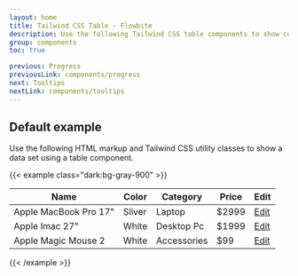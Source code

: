 ```yaml
---
layout: home
title: Tailwind CSS Table - Flowbite
description: Use the following Tailwind CSS table components to show complex data in an organized layout
group: components
toc: true

previous: Progress
previousLink: components/progress
next: Tooltips
nextLink: components/tooltips
---
```


## Default example

Use the following HTML markup and Tailwind CSS utility classes to show a data set using a table component.

{{< example class="dark:bg-gray-900" >}}
<div class="flex flex-col">
    <div class="overflow-x-auto sm:-mx-6 lg:-mx-8">
        <div class="py-2 inline-block min-w-full sm:px-6 lg:px-8">
            <div class="overflow-hidden sm:rounded-lg shadow-md">
                <table class="min-w-full">
                    <thead class="bg-gray-50 dark:bg-gray-700">
                        <tr>
                            <th scope="col" class="text-xs font-medium text-gray-700 px-6 py-3 text-left uppercase tracking-wider dark:text-gray-400">
                                Name
                            </th>
                            <th scope="col" class="text-xs font-medium text-gray-700 px-6 py-3 text-left uppercase tracking-wider dark:text-gray-400">
                                Color
                            </th>
                            <th scope="col" class="text-xs font-medium text-gray-700 px-6 py-3 text-left uppercase tracking-wider dark:text-gray-400">
                                Category
                            </th>
                            <th scope="col" class="text-xs font-medium text-gray-700 px-6 py-3 text-left uppercase tracking-wider dark:text-gray-400">
                                Price
                            </th>
                            <th scope="col" class="relative px-6 py-3">
                                <span class="sr-only">Edit</span>
                            </th>
                        </tr>
                    </thead>
                    <tbody>
                        <!-- Product 1 -->
                        <tr class="bg-white border-b dark:bg-gray-800 dark:border-gray-700">
                            <td class="px-6 py-4 whitespace-nowrap text-sm font-medium text-gray-900 dark:text-white">
                                Apple MacBook Pro 17"
                            </td>
                            <td class="text-sm text-gray-500 px-6 py-4 whitespace-nowrap dark:text-gray-400">
                                Sliver
                            </td>
                            <td class="text-sm text-gray-500 px-6 py-4 whitespace-nowrap dark:text-gray-400">
                                Laptop
                            </td>
                            <td class="text-sm text-gray-500 px-6 py-4 whitespace-nowrap dark:text-gray-400">
                                $2999
                            </td>
                            <td class="px-6 py-4 whitespace-nowrap text-right text-sm font-medium">
                                <a href="#" class="text-blue-600 hover:text-blue-900 dark:text-blue-500 dark:hover:text-blue-700">Edit</a>
                            </td>
                        </tr>
                        <!-- Product 2 -->
                        <tr class="bg-white border-b dark:bg-gray-800 dark:border-gray-700">
                            <td class="px-6 py-4 whitespace-nowrap text-sm font-medium text-gray-900 dark:text-white">
                                Apple Imac 27"
                            </td>
                            <td class="text-sm text-gray-500 px-6 py-4 whitespace-nowrap dark:text-gray-400">
                                White
                            </td>
                            <td class="text-sm text-gray-500 px-6 py-4 whitespace-nowrap dark:text-gray-400">
                                Desktop Pc
                            </td>
                            <td class="text-sm text-gray-500 px-6 py-4 whitespace-nowrap dark:text-gray-400">
                                $1999
                            </td>
                            <td class="px-6 py-4 whitespace-nowrap text-right text-sm font-medium">
                                <a href="#" class="text-blue-600 hover:text-blue-900 dark:text-blue-500 dark:hover:text-blue-700">Edit</a>
                            </td>
                        </tr>
                        <!-- Product 2 -->
                        <tr class="bg-white dark:bg-gray-800">
                            <td class="px-6 py-4 whitespace-nowrap text-sm font-medium text-gray-900 dark:text-white">
                                Apple Magic Mouse 2
                            </td>
                            <td class="text-sm text-gray-500 px-6 py-4 whitespace-nowrap dark:text-gray-400">
                                White
                            </td>
                            <td class="text-sm text-gray-500 px-6 py-4 whitespace-nowrap dark:text-gray-400">
                                Accessories
                            </td>
                            <td class="text-sm text-gray-500 px-6 py-4 whitespace-nowrap dark:text-gray-400">
                                $99
                            </td>
                            <td class="px-6 py-4 whitespace-nowrap text-right text-sm font-medium">
                                <a href="#" class="text-blue-600 hover:text-blue-900 dark:text-blue-500 dark:hover:text-blue-700">Edit</a>
                            </td>
                        </tr>
                    </tbody>
                </table>
            </div>
        </div>
    </div>
</div>
{{< /example >}}